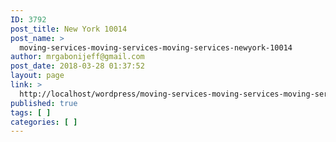 ```yaml
---
ID: 3792
post_title: New York 10014
post_name: >
  moving-services-moving-services-moving-services-newyork-10014
author: mrgabonijeff@gmail.com
post_date: 2018-03-28 01:37:52
layout: page
link: >
  http://localhost/wordpress/moving-services-moving-services-moving-services-newyork-10014/
published: true
tags: [ ]
categories: [ ]
---
```

